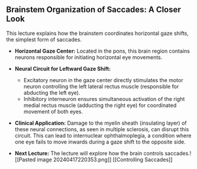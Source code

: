## Brainstem Organization of Saccades: A Closer Look

This lecture explains how the brainstem coordinates horizontal gaze shifts, the simplest form of saccades.

- **Horizontal Gaze Center:** Located in the pons, this brain region contains neurons responsible for initiating horizontal eye movements.
    
- **Neural Circuit for Leftward Gaze Shift:**
    
    - Excitatory neuron in the gaze center directly stimulates the motor neuron controlling the left lateral rectus muscle (responsible for abducting the left eye).
    - Inhibitory interneuron ensures simultaneous activation of the right medial rectus muscle (adducting the right eye) for coordinated movement of both eyes.
- **Clinical Application:** Damage to the myelin sheath (insulating layer) of these neural connections, as seen in multiple sclerosis, can disrupt this circuit. This can lead to internuclear ophthalmoplegia, a condition where one eye fails to move inwards during a gaze shift to the opposite side.
    
- **Next Lecture:** The lecture will explore how the brain controls saccades.![[Pasted image 20240417220353.png]]
[[Controlling Saccades]]